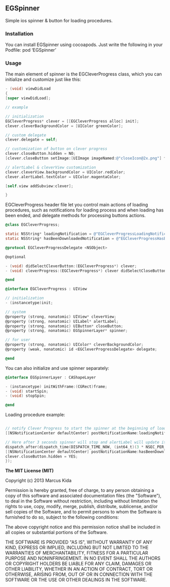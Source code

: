 ## EGSpinner

Simple ios spinner & button for loading procedures.

### Installation

You can install EGSpinner using cocoapods. Just write the following in your Podfile:
    pod ‘EGSpinner’
    
### Usage

The main element of spinner is the EGCleverProgress class, which you can initialize and customize just like this:

```objective-c
- (void) viewDidLoad
{
[super viewDidLoad];

// example

// initialization
EGCleverProgress* clever = [[EGCleverProgress alloc] init];
clever.cleverBackgroundColor = [UIColor greenColor];

// custom delegate
clever.delegate = self;

// customization of button on clever progress
clever.closeButton.hidden = NO;
[clever.closeButton setImage:[UIImage imageNamed:@"closeIcon@2x.png"] forState:UIControlStateNormal];

// alertLabel & cleverView customization
clever.cleverView.backgroundColor = UIColor.redColor;
clever.alertLabel.textColor = UIColor.magentaColor;

[self.view addSubview:clever];

}
```

EGCleverProgress header file let you control main actions of loading procedures, such as notifications for loading process and when loading has been ended, and delegate methods for processing buttons actions.

```objective-c
@class EGCleverProgress;

static NSString* loadingNotification = @"EGCleverProgressLoadingNotification";
static NSString* hasBeenDownloadedNotification = @"EGCleverProgressHasBeenDownloadedNotification";

@protocol EGCleverProgressDelegate <NSObject>

@optional

- (void) didSelectCleverButton:(EGCleverProgress*) clever;
- (void) cleverProgress:(EGCleverProgress*) clever didSelectCloseButton:(UIButton*) closeButton;

@end

@interface EGCleverProgress : UIView

// initialization
- (instancetype)init;

// system
@property (strong, nonatomic) UIView* cleverView;
@property (strong, nonatomic) UILabel* alertLabel;
@property (strong, nonatomic) UIButton* closeButton;
@property (strong, nonatomic) EGSpinnerLayer* spinner;

// for user
@property (strong, nonatomic) UIColor* cleverBackgroundColor;
@property (weak, nonatomic) id <EGCleverProgressDelegate> delegate;

@end
```

You can also initialize and use spinner separately:

```objective-c
@interface EGSpinnerLayer : CAShapeLayer

- (instancetype) initWithFrame:(CGRect)frame;
- (void) startSpin;
- (void) stopSpin;

@end
```

Loading procedure example:

```objective-c

// notify Clever Progress to start the spinner at the beginning of loading process.
[[NSNotificationCenter defaultCenter] postNotificationName:loadingNotification object:nil];

// Here after 3 seconds spinner will stop and alertLabel will update its status to "Data has been downloaded"
dispatch_after(dispatch_time(DISPATCH_TIME_NOW, (int64_t)(3 * NSEC_PER_SEC)), dispatch_get_main_queue(), ^{
[[NSNotificationCenter defaultCenter] postNotificationName:hasBeenDownloadedNotification object:@{@"status":@"Data has been downloaded"}];
clever.closeButton.hidden = YES;
});

```

**The MIT License (MIT)**

Copyright (c) 2013 Marcus Kida

Permission is hereby granted, free of charge, to any person obtaining a copy of this software and associated documentation files (the "Software"), to deal in the Software without restriction, including without limitation the rights to use, copy, modify, merge, publish, distribute, sublicense, and/or sell copies of the Software, and to permit persons to whom the Software is furnished to do so, subject to the following conditions:

The above copyright notice and this permission notice shall be included in all copies or substantial portions of the Software.

THE SOFTWARE IS PROVIDED "AS IS", WITHOUT WARRANTY OF ANY KIND, EXPRESS OR IMPLIED, INCLUDING BUT NOT LIMITED TO THE WARRANTIES OF MERCHANTABILITY, FITNESS FOR A PARTICULAR PURPOSE AND NONINFRINGEMENT. IN NO EVENT SHALL THE AUTHORS OR COPYRIGHT HOLDERS BE LIABLE FOR ANY CLAIM, DAMAGES OR OTHER LIABILITY, WHETHER IN AN ACTION OF CONTRACT, TORT OR OTHERWISE, ARISING FROM, OUT OF OR IN CONNECTION WITH THE SOFTWARE OR THE USE OR OTHER DEALINGS IN THE SOFTWARE.
